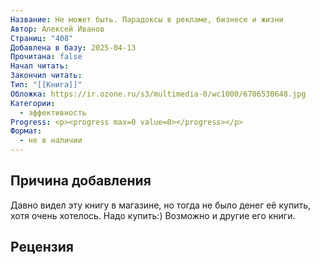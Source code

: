 ```yaml
---
Название: Не может быть. Парадоксы в рекламе, бизнесе и жизни
Автор: Алексей Иванов
Страниц: "408"
Добавлена в базу: 2025-04-13
Прочитана: false
Начал читать: 
Закончил читать: 
Тип: "[[Книга]]"
Обложка: https://ir.ozone.ru/s3/multimedia-0/wc1000/6706530648.jpg
Категории:
  - эффективность
Progress: <p><progress max=0 value=0></progress></p>
Формат:
  - не в наличии
---
```

## Причина добавления

Давно видел эту книгу в магазине, но тогда не было денег её купить, хотя очень хотелось. Надо купить:) Возможно и другие его книги.

## Рецензия
